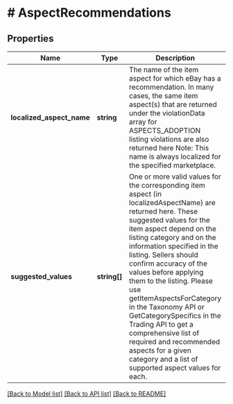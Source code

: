 # # AspectRecommendations

## Properties

Name | Type | Description | Notes
------------ | ------------- | ------------- | -------------
**localized_aspect_name** | **string** | The name of the item aspect for which eBay has a recommendation. In many cases, the same item aspect(s) that are returned under the violationData array for ASPECTS_ADOPTION listing violations are also returned here Note: This name is always localized for the specified marketplace. | [optional]
**suggested_values** | **string[]** | One or more valid values for the corresponding item aspect (in localizedAspectName) are returned here. These suggested values for the item aspect depend on the listing category and on the information specified in the listing. Sellers should confirm accuracy of the values before applying them to the listing. Please use getItemAspectsForCategory in the Taxonomy API or GetCategorySpecifics in the Trading API to get a comprehensive list of required and recommended aspects for a given category and a list of supported aspect values for each. | [optional]

[[Back to Model list]](../../README.md#models) [[Back to API list]](../../README.md#endpoints) [[Back to README]](../../README.md)
